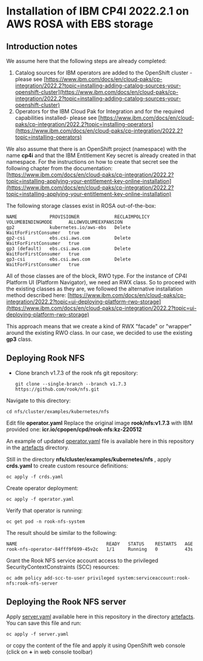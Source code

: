 # Installation of IBM CP4I 2022.2.1 on AWS ROSA with EBS storage

## Introduction notes

We assume here that the following steps are already completed:
1. Catalog sources for IBM operators are added to the OpenShift cluster - please see [https://www.ibm.com/docs/en/cloud-paks/cp-integration/2022.2?topic=installing-adding-catalog-sources-your-openshift-cluster](https://www.ibm.com/docs/en/cloud-paks/cp-integration/2022.2?topic=installing-adding-catalog-sources-your-openshift-cluster)  
2. Operators for the IBM Cloud Pak for Integration and for the required capabilities installed- please see [https://www.ibm.com/docs/en/cloud-paks/cp-integration/2022.2?topic=installing-operators](https://www.ibm.com/docs/en/cloud-paks/cp-integration/2022.2?topic=installing-operators)

We also assume that there is an OpenShift project (namespace) with the name **cp4i** and that the IBM Entitlement Key secret is already created in that namespace. For the instructions on how to create that secret see the following chapter from the documentation: [https://www.ibm.com/docs/en/cloud-paks/cp-integration/2022.2?topic=installing-applying-your-entitlement-key-online-installation](https://www.ibm.com/docs/en/cloud-paks/cp-integration/2022.2?topic=installing-applying-your-entitlement-key-online-installation)

The following storage classes exist in ROSA out-of-the-box:
```
NAME            PROVISIONER             RECLAIMPOLICY   VOLUMEBINDINGMODE      ALLOWVOLUMEEXPANSION
gp2             kubernetes.io/aws-ebs   Delete          WaitForFirstConsumer   true                
gp2-csi         ebs.csi.aws.com         Delete          WaitForFirstConsumer   true                
gp3 (default)   ebs.csi.aws.com         Delete          WaitForFirstConsumer   true                
gp3-csi         ebs.csi.aws.com         Delete          WaitForFirstConsumer   true                
```

All of those classes are of the block, RWO type. For the instance of CP4I Platform UI (Platform Navigator), we need an RWX class. So to proceed with the existing classes as they are, we followed the alternative installation method described here: [https://www.ibm.com/docs/en/cloud-paks/cp-integration/2022.2?topic=ui-deploying-platform-rwo-storage](https://www.ibm.com/docs/en/cloud-paks/cp-integration/2022.2?topic=ui-deploying-platform-rwo-storage)

This approach means that we create a kind of RWX "facade" or "wrapper" around the existing RWO class. In our case, we decided to use the existing **gp3** class.

## Deploying Rook NFS

- Clone branch v1.7.3 of the rook nfs git repository:
  ```
  git clone --single-branch --branch v1.7.3 https://github.com/rook/nfs.git
  ```

Navigate to this directory:
```
cd nfs/cluster/examples/kubernetes/nfs
```

Edit file **operator.yaml** Replace the original image **rook/nfs:v1.7.3** with IBM provided one: **icr.io/cpopen/cpd/rook-nfs:kz-220512**

An example of updated [operator.yaml](artefacts/operator.yaml) file is available here in this repository in the [artefacts](artefacts) directory.

Still in the directory **nfs/cluster/examples/kubernetes/nfs** , apply **crds.yaml** to create custom resource definitions:  
```
oc apply -f crds.yaml
```

Create operator deployment:
```
oc apply -f operator.yaml
```

Verify that operator is running:
```
oc get pod -n rook-nfs-system
```

The result should be similar to the following:
```
NAME                                 READY   STATUS    RESTARTS   AGE
rook-nfs-operator-84fff9f699-45v2c   1/1     Running   0          43s
```

Grant the Rook NFS service account access to the privileged SecurityContextConstraints (SCC) resources:
```
oc adm policy add-scc-to-user privileged system:serviceaccount:rook-nfs:rook-nfs-server
```

## Deploying the Rook NFS server

Apply [server.yaml](artefacts/server.yaml) available here in this repository in the directory [artefacts](artefacts). 
You can save this file and run:
```
oc apply -f server.yaml
```
or copy the content of the file and apply it using OpenShift web console (click on **+** in web console toolbar)























